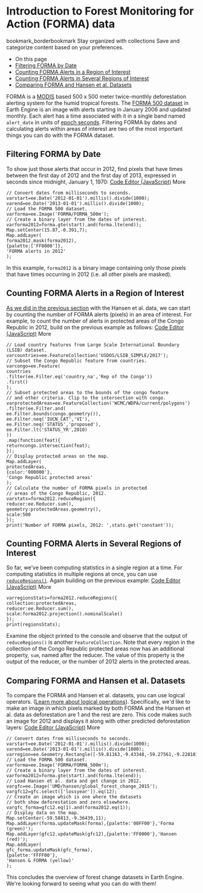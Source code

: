  
#  Introduction to Forest Monitoring for Action (FORMA) data
bookmark_borderbookmark Stay organized with collections  Save and categorize content based on your preferences. 
  * On this page
  * [Filtering FORMA by Date](https://developers.google.com/earth-engine/tutorials/tutorial_forest_04#filtering-forma-by-date)
  * [Counting FORMA Alerts in a Region of Interest](https://developers.google.com/earth-engine/tutorials/tutorial_forest_04#counting-forma-alerts-in-a-region-of-interest)
  * [Counting FORMA Alerts in Several Regions of Interest](https://developers.google.com/earth-engine/tutorials/tutorial_forest_04#counting-forma-alerts-in-several-regions-of-interest)
  * [Comparing FORMA and Hansen et al. Datasets](https://developers.google.com/earth-engine/tutorials/tutorial_forest_04#comparing-forma-and-hansen-et-al.-datasets)


FORMA is a [MODIS](http://modis.gsfc.nasa.gov/about/) based 500 x 500 meter twice-monthly deforestation alerting system for the humid tropical forests. The [FORMA 500 dataset](https://developers.google.com/earth-engine/datasets/catalog/FORMA_FORMA_500m) in Earth Engine is an image with alerts starting in January 2006 and updated monthly. Each alert has a time associated with it in a single band named `alert_date` in units of [epoch seconds](https://en.wikipedia.org/wiki/Unix_time). Filtering FORMA by dates and calculating alerts within areas of interest are two of the most important things you can do with the FORMA dataset.
## Filtering FORMA by Date
To show just those alerts that occur in 2012, find pixels that have times between the first day of 2012 and the first day of 2013, expressed in seconds since midnight, January 1, 1970:
[Code Editor (JavaScript)](https://developers.google.com/earth-engine/tutorials/tutorial_forest_04#code-editor-javascript-sample) More
```
// Convert dates from milliseconds to seconds.
varstart=ee.Date('2012-01-01').millis().divide(1000);
varend=ee.Date('2013-01-01').millis().divide(1000);
// Load the FORMA 500 dataset.
varforma=ee.Image('FORMA/FORMA_500m');
// Create a binary layer from the dates of interest.
varforma2012=forma.gte(start).and(forma.lte(end));
Map.setCenter(15.87,-0.391,7);
Map.addLayer(
forma2012.mask(forma2012),
{palette:['FF0000']},
'FORMA alerts in 2012'
);
```

In this example, `forma2012` is a binary image containing only those pixels that have times occurring in 2012 (i.e. all other pixels are masked).
## Counting FORMA Alerts in a Region of Interest
[As we did in the previous section](https://developers.google.com/earth-engine/tutorials/tutorial_forest_03#quantifying-forest-change-in-an-area-of-interest) with the Hansen et al. data, we can start by counting the number of FORMA alerts (pixels) in an area of interest. For example, to count the number of alerts in protected areas of the Congo Republic in 2012, build on the previous example as follows:
[Code Editor (JavaScript)](https://developers.google.com/earth-engine/tutorials/tutorial_forest_04#code-editor-javascript-sample) More
```
// Load country features from Large Scale International Boundary (LSIB) dataset.
varcountries=ee.FeatureCollection('USDOS/LSIB_SIMPLE/2017');
// Subset the Congo Republic feature from countries.
varcongo=ee.Feature(
countries
.filter(ee.Filter.eq('country_na','Rep of the Congo'))
.first()
);
// Subset protected areas to the bounds of the congo feature
// and other criteria. Clip to the intersection with congo.
varprotectedAreas=ee.FeatureCollection('WCMC/WDPA/current/polygons')
.filter(ee.Filter.and(
ee.Filter.bounds(congo.geometry()),
ee.Filter.neq('IUCN_CAT','VI'),
ee.Filter.neq('STATUS','proposed'),
ee.Filter.lt('STATUS_YR',2010)
))
.map(function(feat){
returncongo.intersection(feat);
});
// Display protected areas on the map.
Map.addLayer(
protectedAreas,
{color:'000000'},
'Congo Republic protected areas'
);
// Calculate the number of FORMA pixels in protected
// areas of the Congo Republic, 2012.
varstats=forma2012.reduceRegion({
reducer:ee.Reducer.sum(),
geometry:protectedAreas.geometry(),
scale:500
});
print('Number of FORMA pixels, 2012: ',stats.get('constant'));
```

## Counting FORMA Alerts in Several Regions of Interest
So far, we've been computing statistics in a single region at a time. For computing statistics in multiple regions at once, you can use [`reduceRegions()`](https://developers.google.com/earth-engine/apidocs/ee-image-reduceregions). Again building on the previous example:
[Code Editor (JavaScript)](https://developers.google.com/earth-engine/tutorials/tutorial_forest_04#code-editor-javascript-sample) More
```
varregionsStats=forma2012.reduceRegions({
collection:protectedAreas,
reducer:ee.Reducer.sum(),
scale:forma2012.projection().nominalScale()
});
print(regionsStats);
```

Examine the object printed to the console and observe that the output of `reduceRegions()` is another `FeatureCollection`. Note that every region in the collection of the Congo Republic protected areas now has an additional property, `sum`, named after the reducer. The value of this property is the output of the reducer, or the number of 2012 alerts in the protected areas.
## Comparing FORMA and Hansen et al. Datasets
To compare the FORMA and Hansen et al. datasets, you can use logical operators. ([Learn more about logical operations](https://developers.google.com/earth-engine/guides/image_relational)). Specifically, we'd like to make an image in which pixels marked by both FORMA and the Hansen et al. data as deforestation are 1 and the rest are zero. This code makes such an image for 2012 and displays it along with other predicted deforestation layers:
[Code Editor (JavaScript)](https://developers.google.com/earth-engine/tutorials/tutorial_forest_04#code-editor-javascript-sample) More
```
// Convert dates from milliseconds to seconds.
varstart=ee.Date('2012-01-01').millis().divide(1000);
varend=ee.Date('2013-01-01').millis().divide(1000);
varregion=ee.Geometry.Rectangle([-59.81163,-9.43348,-59.27561,-9.22818]);
// Load the FORMA 500 dataset.
varforma=ee.Image('FORMA/FORMA_500m');
// Create a binary layer from the dates of interest.
varforma2012=forma.gte(start).and(forma.lte(end));
// Load Hansen et al. data and get change in 2012.
vargfc=ee.Image('UMD/hansen/global_forest_change_2015');
vargfc12=gfc.select(['lossyear']).eq(12);
// Create an image which is one where the datasets
// both show deforestation and zero elsewhere.
vargfc_forma=gfc12.eq(1).and(forma2012.eq(1));
// Display data on the map.
Map.setCenter(-59.58813,-9.36439,11);
Map.addLayer(forma.updateMask(forma),{palette:'00FF00'},'Forma (green)');
Map.addLayer(gfc12.updateMask(gfc12),{palette:'FF0000'},'Hansen (red)');
Map.addLayer(
gfc_forma.updateMask(gfc_forma),
{palette:'FFFF00'},
'Hansen & FORMA (yellow)'
);
```

This concludes the overview of forest change datasets in Earth Engine. We're looking forward to seeing what you can do with them!
